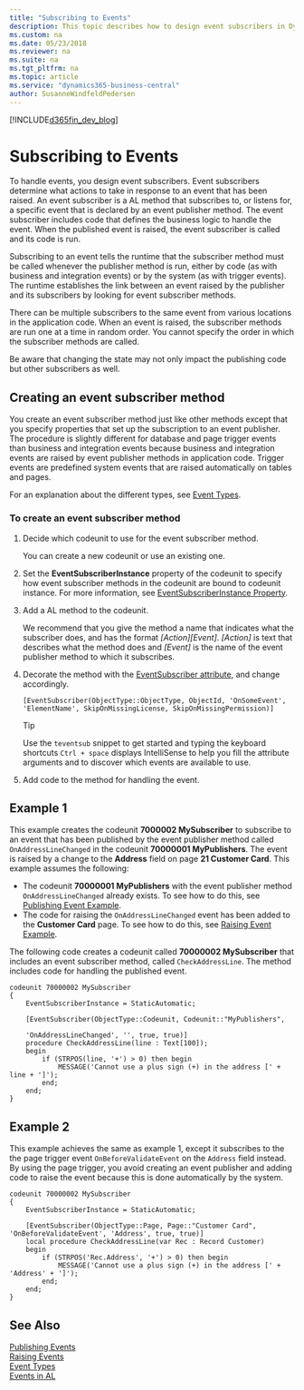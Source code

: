 ```yaml
---
title: "Subscribing to Events"
description: This topic describes how to design event subscribers in Dynamics 365 Business Central. 
ms.custom: na
ms.date: 05/23/2018
ms.reviewer: na
ms.suite: na
ms.tgt_pltfrm: na
ms.topic: article
ms.service: "dynamics365-business-central"
author: SusanneWindfeldPedersen
---
```


[!INCLUDE[d365fin_dev_blog](includes/d365fin_dev_blog.md)]

# Subscribing to Events
To handle events, you design event subscribers. Event subscribers determine what actions to take in response to an event that has been raised. An event subscriber is a AL method that subscribes to, or listens for, a specific event that is declared by an event publisher method. The event subscriber includes code that defines the business logic to handle the event. When the published event is raised, the event subscriber is called and its code is run.  

Subscribing to an event tells the runtime that the subscriber method must be called whenever the publisher method is run, either by code (as with business and integration events) or by the system (as with trigger events). The runtime establishes the link between an event raised by the publisher and its subscribers by looking for event subscriber methods.  

There can be multiple subscribers to the same event from various locations in the application code. When an event is raised, the subscriber methods are run one at a time in random order. You cannot specify the order in which the subscriber methods are called.  

Be aware that changing the state may not only impact the publishing code but other subscribers as well.   

## Creating an event subscriber method  
You create an event subscriber method just like other methods except that you specify properties that set up the subscription to an event publisher. The procedure is slightly different for database and page trigger events than business and integration events because business and integration events are raised by event publisher methods in application code. Trigger events are predefined system events that are raised automatically on tables and pages.  

For an explanation about the different types, see [Event Types](devenv-event-types.md).  

### To create an event subscriber method
1.  Decide which codeunit to use for the event subscriber method.  

     You can create a new codeunit or use an existing one.  

2.  Set the **EventSubscriberInstance** property of the codeunit to specify how event subscriber methods in the codeunit are bound to codeunit instance. For more information, see [EventSubscriberInstance Property](properties/devenv-eventsubscriberinstance-property.md).  

3.  Add a AL method to the codeunit.  

     We recommend that you give the method a name that indicates what the subscriber does, and has the format *[Action][Event]*. *[Action]* is text that describes what the method does and *[Event]* is the name of the event publisher method to which it subscribes. <!-- For more information about naming, see [Best Practices with Events](devenv-events-best-practices.md).  -->

4.  Decorate the method with the [EventSubscriber attribute](methods/devenv-eventsubscriber-attribute.md), and change accordingly.

    ```  
    [EventSubscriber(ObjectType::ObjectType, ObjectId, 'OnSomeEvent', 'ElementName', SkipOnMissingLicense, SkipOnMissingPermission)]
    ```    
    >[!TIP]  
    > Use the `teventsub` snippet to get started and typing the keyboard shortcuts `Ctrl + space` displays IntelliSense to help you fill the attribute arguments and to discover which events are available to use.    

5.  Add code to the method for handling the event.  


## <a name="SubEventEx">Example 1</a>
This example creates the codeunit **7000002 MySubscriber** to subscribe to an event that has been published by the event publisher method called `OnAddressLineChanged` in the codeunit **70000001 MyPublishers**. The event is raised by a change to the **Address** field on page **21 Customer Card**. This example assumes the following:

-   The codeunit **70000001 MyPublishers** with the event publisher method `OnAddressLineChanged` already exists. To see how to do this, see [Publishing Event Example](devenv-publishing-events.md#PubEx).
-   The code for raising the `OnAddressLineChanged` event has been added to the **Customer Card** page. To see how to do this, see [Raising Event Example](devenv-raising-events.md#RaisingEventEx).

The following code creates a codeunit called **70000002 MySubscriber** that includes an event subscriber method, called `CheckAddressLine`. The method includes code for handling the published event.

```
codeunit 70000002 MySubscriber
{
    EventSubscriberInstance = StaticAutomatic;

    [EventSubscriber(ObjectType::Codeunit, Codeunit::"MyPublishers", 
    
    'OnAddressLineChanged', '', true, true)]
    procedure CheckAddressLine(line : Text[100]);
    begin
        if (STRPOS(line, '+') > 0) then begin
            MESSAGE('Cannot use a plus sign (+) in the address [' + line + ']');
        end;
    end;
}
```

## Example 2
This example achieves the same as example 1, except it subscribes to the the page trigger event `OnBeforeValidateEvent` on the `Address` field instead. By using the page trigger, you avoid creating an event publisher and adding code to raise the event because this is done automatically by the system.

```
codeunit 70000002 MySubscriber
{
    EventSubscriberInstance = StaticAutomatic;

    [EventSubscriber(ObjectType::Page, Page::"Customer Card", 'OnBeforeValidateEvent', 'Address', true, true)]
    local procedure CheckAddressLine(var Rec : Record Customer)
    begin
        if (STRPOS('Rec.Address', '+') > 0) then begin
            MESSAGE('Cannot use a plus sign (+) in the address [' + 'Address' + ']');
        end;
    end;
}
```

## See Also  
 [Publishing Events](devenv-Publishing-Events.md)   
 [Raising Events](devenv-Raising-Events.md)   
 [Event Types](devenv-event-types.md)   
 [Events in AL](devenv-events-in-al.md)
